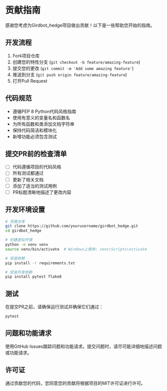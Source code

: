 # 贡献指南

感谢您考虑为Girdbot_hedge项目做出贡献！以下是一些帮助您开始的指南。

## 开发流程

1. Fork项目仓库
2. 创建您的特性分支 (`git checkout -b feature/amazing-feature`)
3. 提交您的更改 (`git commit -m 'Add some amazing feature'`)
4. 推送到分支 (`git push origin feature/amazing-feature`)
5. 打开Pull Request

## 代码规范

- 遵循PEP 8 Python代码风格指南
- 使用有意义的变量名和函数名
- 为所有函数和类添加文档字符串
- 保持代码简洁和模块化
- 新增功能必须包含测试

## 提交PR前的检查清单

- [ ] 代码遵循项目的代码风格
- [ ] 所有测试都通过
- [ ] 更新了相关文档
- [ ] 添加了适当的测试用例
- [ ] PR标题清晰地描述了更改内容

## 开发环境设置

```bash
# 克隆仓库
git clone https://github.com/yourusername/girdbot_hedge.git
cd girdbot_hedge

# 创建虚拟环境
python -m venv venv
source venv/bin/activate  # Windows上使用: venv\Scripts\activate

# 安装依赖
pip install -r requirements.txt

# 安装开发依赖
pip install pytest flake8
```

## 测试

在提交PR之前，请确保运行测试并确保它们通过：

```bash
pytest
```

## 问题和功能请求

使用GitHub Issues跟踪问题和功能请求。提交问题时，请尽可能详细地描述问题或功能请求。

## 许可证

通过贡献您的代码，您同意您的贡献将根据项目的MIT许可证进行许可。 